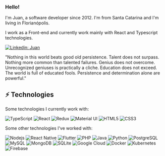 ### Hello!

I'm Juan, a software developer since 2012. I'm from Santa Catarina and I'm living in Florianópolis.

I work as a Front-end and currently work mainly with React and Typescript technologies.

[![Linkedin: Juan](https://img.shields.io/badge/-Linkedin-blue?style=flat-square&logo=Linkedin&logoColor=white&link=https://www.linkedin.com/in/jnvleite/)](https://www.linkedin.com/in/jnvleite/)

"Nothing in this world beats good old persistence. Talent does not surpass. Nothing more common than talented failures. Genius does not overcome. Unrecognized geniuses is practically a cliche. Education does not exceed. The world is full of educated fools. Persistence and determination alone are powerful."

## ⚡ Technologies

Some technologies I currently work with:

![TypeScript](https://img.shields.io/badge/-TypeScript-007ACC?style=flat-square&logo=typescript&logoColor=white)
![React](https://img.shields.io/badge/-React-black?style=flat-square&logo=react)
![Redux](https://img.shields.io/badge/redux%20-%23593d88.svg?&style=flat-square&logo=redux&logoColor=white)
![Material UI](https://img.shields.io/badge/material%20ui%20-%230081CB.svg?&style=flat-square&logo=material-ui&logoColor=white)
![HTML5](https://img.shields.io/badge/-HTML5-E34F26?style=flat-square&logo=html5&logoColor=white)
![CSS3](https://img.shields.io/badge/-CSS3-1572B6?style=flat-square&logo=css3)

Some other technologies I've worked with:

![Nodejs](https://img.shields.io/badge/-Nodejs-339933?style=flat-square&logo=Node.js&logoColor=white)
![React Native](https://img.shields.io/badge/react_native%20-%2320232a.svg?&style=flat-square&logo=react&logoColor=%2361DAFB)
![Flutter](https://img.shields.io/badge/Flutter%20-%2302569B.svg?&style=flat-square&logo=Flutter&logoColor=white)
![PHP](https://img.shields.io/badge/-PHP-777BB4?style=flat-square&logo=php&logoColor=white)
![Java](https://img.shields.io/badge/java-%23ED8B00.svg?&style=flat-square&logo=java&logoColor=white")
![Python](https://img.shields.io/badge/-Python-14354C?style=flat-square&logo=python&logoColor=white)
![PostgreSQL](https://img.shields.io/badge/postgres-%23316192.svg?&style=flat-square&logo=postgresql&logoColor=white)
![MySQL](https://img.shields.io/badge/-MySQL-4479A1?style=flat-square&logo=mysql&logoColor=white)
![MongoDB](https://img.shields.io/badge/MongoDB-%234ea94b.svg?&style=flat-square&logo=mongodb&logoColor=white)
![SQLite](https://img.shields.io/badge/sqlite-%2307405e.svg?&style=flat-square&logo=sqlite&logoColor=white)
![Google Cloud](https://img.shields.io/badge/Google%20Cloud-4285F4?style=flat-square&logo=google-cloud&logoColor=white)
![Docker](https://img.shields.io/badge/-Docker-2496ED?style=flat-square&logo=docker&logoColor=white)
![Kubernetes](https://img.shields.io/badge/kubernetes%20-%23326ce5.svg?&style=flat-square&logo=kubernetes&logoColor=white)
![Firebase](https://img.shields.io/badge/Firebase-FFCA28?style=flat-square&logo=firebase&logoColor=white)
